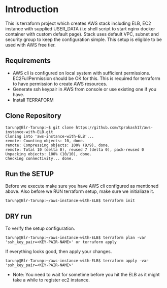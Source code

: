 # Introduction
This is terraform project which creates AWS stack including ELB, EC2 instance with supplied USER_DATA (i.e shell script to start nginx docker container with custom default page). Stack uses default VPC, subnet and security group to keep the configuration simple. This setup is eligible to be used with AWS free tier.  

## Requirements
* AWS cli is configured on local system with sufficient permissions. EC2FullPermission should be OK for this. This is required for terraform to have permission to create AWS resources.
* Generate ssh keypair in AWS from console or use existing one if you have.
* Install TERRAFORM

## Clone Repository
```
tarunp@Blr-Tarunp:~$ git clone https://github.com/tprakash17/aws-instance-with-ELB.git
Cloning into 'aws-instance-with-ELB'...
remote: Counting objects: 10, done.
remote: Compressing objects: 100% (9/9), done.
remote: Total 10 (delta 0), reused 7 (delta 0), pack-reused 0
Unpacking objects: 100% (10/10), done.
Checking connectivity... done.
```

## Run the SETUP
Before we execute make sure you have AWS cli configured as mentioned above. Also before we RUN terraform setup, make sure we initialiaze it.
```
tarunp@Blr-Tarunp:~/aws-instance-with-ELB$ terraform init
```

## DRY run
To verify the setup configuration.

```
tarunp@Blr-Tarunp:~/aws-instance-with-ELB$ terraform plan -var 'ssh_key_pair=<KEY-PAIR-NAME>' or terraform apply
```

If everything looks good, then apply your changes.

```
tarunp@Blr-Tarunp:~/aws-instance-with-ELB$ terraform apply -var 'ssh_key_pair=<KEY-PAIR-NAME>'
```

* Note: You need to wait for sometime before you hit the ELB as it might take a while to register ec2 instance.
